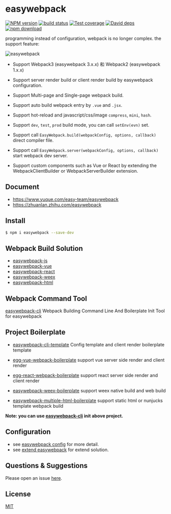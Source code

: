 # easywebpack

[![NPM version][npm-image]][npm-url]
[![build status][travis-image]][travis-url]
[![Test coverage][codecov-image]][codecov-url]
[![David deps][david-image]][david-url]
[![npm download][download-image]][download-url]

[npm-image]: https://img.shields.io/npm/v/easywebpack.svg?style=flat-square
[npm-url]: https://npmjs.org/package/easywebpack
[travis-image]: https://img.shields.io/travis/easy-team/easywebpack.svg?style=flat-square
[travis-url]: https://travis-ci.org/easy-team/easywebpack
[codecov-image]: https://codecov.io/gh/easy-team/easywebpack/branch/master/graph/badge.svg
[codecov-url]: https://codecov.io/gh/easy-team/easywebpack
[david-image]: https://img.shields.io/david/easy-team/easywebpack.svg?style=flat-square
[david-url]: https://david-dm.org/easy-team/easywebpack
[snyk-image]: https://snyk.io/test/npm/easywebpack/badge.svg?style=flat-square
[snyk-url]: https://snyk.io/test/npm/easywebpack
[download-image]: https://img.shields.io/npm/dm/easywebpack.svg?style=flat-square
[download-url]: https://npmjs.org/package/easywebpack


programming instead of configuration, webpack is no longer complex. the support feature:

![easywebpack](https://github.com/easy-team/easywebpack/blob/master/docs/images/easywebpack.png)

- Support Webpack3 (easywebpack 3.x.x) 和 Webpack2 (easywebpack 1.x.x)

- Support server render build or client render build by easywebpack configuration.

- Support Multi-page and Single-page webpack build.

- Support auto build webpack entry by `.vue` and `.jsx`.

- Support hot-reload and  javascript/css/image `compress`, `mini`, `hash`. 

- Support `dev`, `test`, `prod` build mode, you can call `setEnv(evn)` set.

- Support call `EasyWebpack.build(webpackConfig, options, callback)` direct compiler file.

- Support call `EasyWebpack.server(webpackConfig, options, callback)` start webpack dev server.

- Support custom components such as Vue or React by extending the WebpackClientBuilder or WebpackServerBuilder extension.


## Document

- https://www.yuque.com/easy-team/easywebpack
- https://zhuanlan.zhihu.com/easywebpack


## Install

```bash
$ npm i easywebpack --save-dev
```

## Webpack Build Solution

- [easywebpack-js](https://github.com/easy-team/easywebpack-js.git) 
- [easywebpack-vue](https://github.com/easy-team/easywebpack-vue.git) 
- [easywebpack-react](https://github.com/easy-team/easywebpack-react.git)
- [easywebpack-weex](https://github.com/easy-team/easywebpack-weex.git)
- [easywebpack-html](https://github.com/easy-team/easywebpack-html.git) 

## Webpack Command Tool

[easywebpack-cli](https://github.com/easy-team/easywebpack-cli.git) Webpack Building Command Line And Boilerplate Init Tool for easywebpack

## Project Boilerplate

- [easywebpack-cli-template](https://github.com/easy-team/easywebpack-cli-template) Config template and client render boilerplate template

- [egg-vue-webpack-boilerplate](https://github.com/easy-team/egg-vue-webpack-boilerplate) support vue server side render and client render

- [egg-react-webpack-boilerplate](https://github.com/easy-team/egg-react-webpack-boilerplate) support react server side render and client render

- [easywebpack-weex-boilerplate](https://github.com/easy-team/easywebpack-weex-boilerplate) support weex native build and web build

- [easywebpack-multiple-html-boilerplate](https://github.com/easy-team/easywebpack-multiple-html-boilerplate) support static html or nunjucks template webpack build


**Note: you can use [easywebpack-cli](https://github.com/easy-team/easywebpack-cli.git) init above project.**


## Configuration

- see [easywebpack config](http://hubcarl.github.io/easywebpack/webpack/config/) for more detail.
- see [extend easywebpack](http://hubcarl.github.io/easywebpack/webpack/install/) for extend solution.

## Questions & Suggestions

Please open an issue [here](https://github.com/easy-team/easywebpack/issues).

## License

[MIT](LICENSE)
